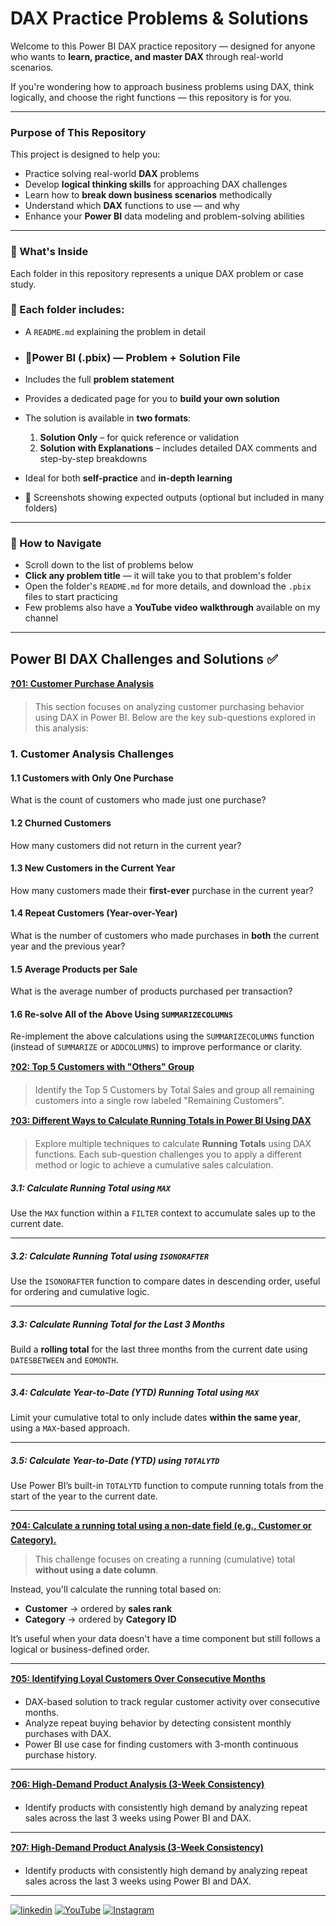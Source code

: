 
#  DAX Practice Problems & Solutions

Welcome to this Power BI DAX practice repository — designed for anyone who wants to **learn, practice, and master DAX** through real-world scenarios.

If you're wondering how to approach business problems using DAX, think logically, and choose the right functions — this repository is for you.

---

###  Purpose of This Repository

This project is designed to help you:

-  Practice solving real-world **DAX** problems  
-  Develop **logical thinking skills** for approaching DAX challenges  
-  Learn how to **break down business scenarios** methodically  
-  Understand which **DAX** functions to use — and why  
-  Enhance your **Power BI** data modeling and problem-solving abilities


---

### 📂 What's Inside

Each folder in this repository represents a unique DAX problem or case study.

### 🧩 Each folder includes:

- A `README.md` explaining the problem in detail
- ### 📁Power BI (.pbix) — Problem + Solution File

- Includes the full **problem statement**
- Provides a dedicated page for you to **build your own solution**
- The solution is available in **two formats**:
  1. **Solution Only** – for quick reference or validation  
  2. **Solution with Explanations** – includes detailed DAX comments and step-by-step breakdowns
- Ideal for both **self-practice** and **in-depth learning**


- 📸 Screenshots showing expected outputs (optional but included in many folders)

---

### 🔗 How to Navigate

- Scroll down to the list of problems below
- **Click any problem title** — it will take you to that problem's folder
- Open the folder's `README.md` for more details, and download the `.pbix` files to start practicing
- Few problems also have a **YouTube video walkthrough** available on my channel
---

##  Power BI DAX Challenges and Solutions ✅

[❓**01: Customer Purchase Analysis**](https://github.com/Ahammedjaleel/dax-problems-and-solutions/tree/main/01-customer-purchase-analysis)



> This section focuses on analyzing customer purchasing behavior using DAX in Power BI. Below are the key sub-questions explored in this analysis:

### 1. Customer Analysis Challenges

#### 1.1 Customers with Only One Purchase  
What is the count of customers who made just one purchase?

#### 1.2 Churned Customers  
How many customers did not return in the current year?

#### 1.3 New Customers in the Current Year  
How many customers made their **first-ever** purchase in the current year?

#### 1.4 Repeat Customers (Year-over-Year)  
What is the number of customers who made purchases in **both** the current year and the previous year?

#### 1.5 Average Products per Sale  
What is the average number of products purchased per transaction?

#### 1.6 Re-solve All of the Above Using `SUMMARIZECOLUMNS`  
Re-implement the above calculations using the `SUMMARIZECOLUMNS` function  
(instead of `SUMMARIZE` or `ADDCOLUMNS`) to improve performance or clarity.

   
[❓**02: Top 5 Customers with "Others" Group**](https://github.com/Ahammedjaleel/dax-problems-and-solutions/tree/main/02-top-5-customers-with-others-group)

> Identify the Top 5 Customers by Total Sales and group all remaining customers into a single row labeled "Remaining Customers".





[❓**03: Different Ways to Calculate Running Totals in Power BI Using DAX**](https://github.com/Ahammedjaleel/dax-problems-and-solutions/tree/main/03-running-total-problems-solutions)

> Explore multiple techniques to calculate **Running Totals** using DAX functions. Each sub-question challenges you to apply a different method or logic to achieve a cumulative sales calculation.

#####  3.1: Calculate Running Total using `MAX`

Use the `MAX` function within a `FILTER` context to accumulate sales up to the current date.

---

#####  3.2: Calculate Running Total using `ISONORAFTER`

Use the `ISONORAFTER` function to compare dates in descending order, useful for ordering and cumulative logic.

---

#####  3.3: Calculate Running Total for the Last 3 Months

Build a **rolling total** for the last three months from the current date using `DATESBETWEEN` and `EOMONTH`.

---

#####  3.4: Calculate Year-to-Date (YTD) Running Total using `MAX`

Limit your cumulative total to only include dates **within the same year**, using a `MAX`-based approach.

---

#####  3.5: Calculate Year-to-Date (YTD) using `TOTALYTD`

Use Power BI’s built-in `TOTALYTD` function to compute running totals from the start of the year to the current date.

---

[❓**04: Calculate a running total using a non-date field (e.g., Customer or Category).**](https://github.com/Ahammedjaleel/dax-problems-and-solutions/tree/main/04-customer-category-running-totals-analysis)

>This challenge focuses on creating a running (cumulative) total **without using a date column**.

Instead, you'll calculate the running total based on:

- **Customer** → ordered by **sales rank**
- **Category** → ordered by **Category ID**

It’s useful when your data doesn't have a time component but still follows a logical or business-defined order.

---

[❓**05: Identifying Loyal Customers Over Consecutive Months**](https://github.com/Ahammedjaleel/dax-problems-and-solutions/tree/main/05-regular-customers-tracker)

- DAX-based solution to track regular customer activity over consecutive months.
- Analyze repeat buying behavior by detecting consistent monthly purchases with DAX.
- Power BI use case for finding customers with 3-month continuous purchase history.


---
[❓**06: High-Demand Product Analysis (3-Week Consistency)**](https://github.com/Ahammedjaleel/dax-problems-and-solutions/tree/main/06-high-demand-products-analysis)

- Identify products with consistently high demand by analyzing repeat sales across the last 3 weeks using Power BI and DAX.


---
[❓**07: High-Demand Product Analysis (3-Week Consistency)**](https://github.com/Ahammedjaleel/dax-problems-and-solutions/tree/main/06-high-demand-products-analysis)

- Identify products with consistently high demand by analyzing repeat sales across the last 3 weeks using Power BI and DAX.

  
----



[![linkedin](https://img.shields.io/badge/linkedin-0A66C2?style=for-the-badge&logo=linkedin&logoColor=white)](https://www.linkedin.com/in/ahammed-jaleel-33772b5b/)
[![YouTube](https://img.shields.io/badge/youtube-FF0000?style=for-the-badge&logo=youtube&logoColor=white)](https://www.youtube.com/@mobsanalytics)
[![Instagram](https://img.shields.io/badge/instagram-C13584?style=for-the-badge&logo=instagram&logoColor=white)](https://www.instagram.com/mobsanalytics/)



